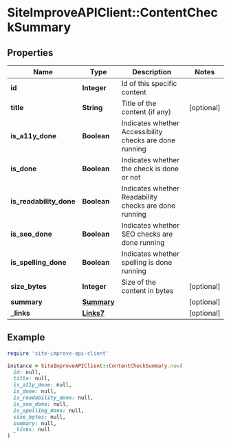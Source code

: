 # SiteImproveAPIClient::ContentCheckSummary

## Properties

| Name | Type | Description | Notes |
| ---- | ---- | ----------- | ----- |
| **id** | **Integer** | Id of this specific content |  |
| **title** | **String** | Title of the content (if any) | [optional] |
| **is_a11y_done** | **Boolean** | Indicates whether Accessibility checks are done running |  |
| **is_done** | **Boolean** | Indicates whether the check is done or not |  |
| **is_readability_done** | **Boolean** | Indicates whether Readability checks are done running |  |
| **is_seo_done** | **Boolean** | Indicates whether SEO checks are done running |  |
| **is_spelling_done** | **Boolean** | Indicates whether spelling is done running |  |
| **size_bytes** | **Integer** | Size of the content in bytes | [optional] |
| **summary** | [**Summary**](Summary.md) |  | [optional] |
| **_links** | [**Links7**](Links7.md) |  | [optional] |

## Example

```ruby
require 'site-improve-api-client'

instance = SiteImproveAPIClient::ContentCheckSummary.new(
  id: null,
  title: null,
  is_a11y_done: null,
  is_done: null,
  is_readability_done: null,
  is_seo_done: null,
  is_spelling_done: null,
  size_bytes: null,
  summary: null,
  _links: null
)
```

